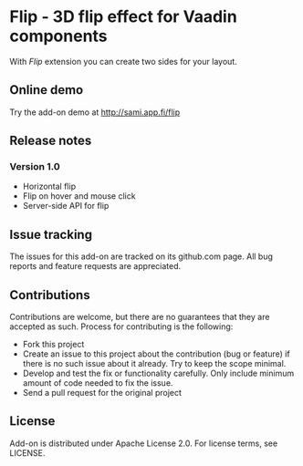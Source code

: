 # Flip - 3D flip effect for Vaadin components

With *Flip* extension you can create two sides for your layout. 

## Online demo

Try the add-on demo at http://sami.app.fi/flip


## Release notes

### Version 1.0
- Horizontal flip
- Flip on hover and mouse click
- Server-side API for flip

## Issue tracking

The issues for this add-on are tracked on its github.com page. All bug reports and feature requests are appreciated. 

## Contributions

Contributions are welcome, but there are no guarantees that they are accepted as such. Process for contributing is the following:
- Fork this project
- Create an issue to this project about the contribution (bug or feature) if there is no such issue about it already. Try to keep the scope minimal.
- Develop and test the fix or functionality carefully. Only include minimum amount of code needed to fix the issue.
- Send a pull request for the original project

## License

Add-on is distributed under Apache License 2.0. For license terms, see LICENSE.
